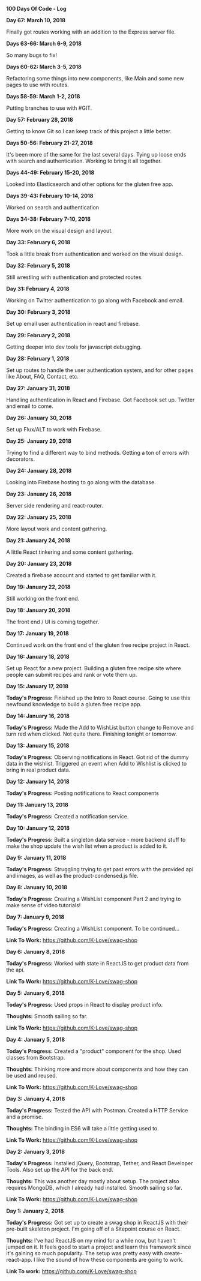 **100 Days Of Code - Log**

**Day 67: March 10, 2018**

Finally got routes working with an addition to the Express server file.



**Days 63-66: March 6-9, 2018**

So many bugs to fix!


**Days 60-62: March 3-5, 2018**

Refactoring some things into new components, like Main and some new pages to use with routes.



**Days 58-59: March 1-2, 2018**

Putting branches to use with #GIT.


**Day 57: February 28, 2018**

Getting to know Git so I can keep track of this project a little better.

**Days 50-56: February 21-27, 2018**

It's been more of the same for the last several days. Tying up loose ends with search and authentication. Working to bring it all together.


**Days 44-49: February 15-20, 2018**

Looked into Elasticsearch and other options for the gluten free app.

**Days 39-43: February 10-14, 2018**

Worked on search and authentication

**Days 34-38: February 7-10, 2018**

More work on the visual design and layout.


**Day 33: February 6, 2018**

Took a little break from authentication and worked on the visual design.



**Day 32: February 5, 2018**

Still wrestling with authentication and protected routes.


**Day 31: February 4, 2018**

Working on Twitter authentication to go along with Facebook and email.



**Day 30: February 3, 2018**

Set up email user authentication in react and firebase.



**Day 29: February 2, 2018**

Getting deeper into dev tools for javascript debugging.

**Day 28: February 1, 2018**

Set up routes to handle the user authentication system, and for other pages like About, FAQ, Contact, etc.



**Day 27: January 31, 2018**

Handling authentication in React and Firebase. Got Facebook set up. Twitter and email to come.



**Day 26: January 30, 2018**

Set up Flux/ALT to work with Firebase.



**Day 25: January 29, 2018**

Trying to find a different way to bind methods. Getting a ton of errors with decorators.


**Day 24: January 28, 2018**

Looking into Firebase hosting to go along with the database.



**Day 23: January 26, 2018**

Server side rendering and react-router.

**Day 22: January 25, 2018**

More layout work and content gathering.


**Day 21: January 24, 2018**

A little React tinkering and some content gathering.

**Day 20: January 23, 2018**

Created a firebase account and started to get familiar with it.



**Day 19: January 22, 2018**

Still working on the front end.



**Day 18: January 20, 2018**

The front end / UI is coming together.



**Day 17: January 19, 2018**

Continued work on the front end of the gluten free recipe project in React.



**Day 16: January 18, 2018**

Set up React for a new project. Building a gluten free recipe site where people can submit recipes and rank or vote them up.



**Day 15: January 17, 2018**

**Today's Progress:** Finished up the Intro to React course. Going to use this newfound knowledge to build a gluten free recipe app.



**Day 14: January 16, 2018**

**Today's Progress:** Made the Add to WishList button change to Remove and turn red when clicked. Not quite there. Finishing tonight or tomorrow.



**Day 13: January 15, 2018**

**Today's Progress:** Observing notifications in React. Got rid of the dummy data in the wishlist. Triggered an event when Add to Wishlist is clicked to bring in real product data.



**Day 12: January 14, 2018**

**Today's Progress:** Posting notifications to React components



**Day 11: January 13, 2018**

**Today's Progress:** Created a notification service.



**Day 10: January 12, 2018**

**Today's Progress:** Built a singleton data service - more backend stuff to make the shop update the wish list when a product is added to it.



**Day 9: January 11, 2018**

**Today's Progress:** Struggling trying to get past errors with the provided api and images, as well as the product-condensed.js file.



**Day 8: January 10, 2018**

**Today's Progress:** Creating a WishList component Part 2 and trying to make sense of video tutorials!




**Day 7: January 9, 2018**

**Today's Progress:** Creating a WishList component. To be continued...

**Link To Work:** https://github.com/K-Love/swag-shop



**Day 6: January 8, 2018**

**Today's Progress:** Worked with state in ReactJS to get product data from the api.

**Link To Work:** https://github.com/K-Love/swag-shop



**Day 5: January 6, 2018**

**Today's Progress:** Used props in React to display product info.

**Thoughts:** Smooth sailing so far.

**Link To Work:** https://github.com/K-Love/swag-shop



**Day 4: January 5, 2018**

**Today's Progress:** Created a "product" component for the shop. Used classes from Bootstrap.

**Thoughts:** Thinking more and more about components and how they can be used and reused.

**Link To Work:** https://github.com/K-Love/swag-shop



**Day 3: January 4, 2018**

**Today's Progress:** Tested the API with Postman. Created a HTTP Service and a promise.

**Thoughts:** The binding in ES6 will take a little getting used to.

**Link To Work:** https://github.com/K-Love/swag-shop



**Day 2: January 3, 2018**

**Today's Progress:** Installed jQuery, Bootstrap, Tether, and React Developer Tools. Also set up the API for the back end.

**Thoughts:** This was another day mostly about setup. The project also requires MongoDB, which I already had installed. Smooth sailing so far.

**Link To Work:** https://github.com/K-Love/swag-shop



**Day 1: January 2, 2018**

**Today's Progress:** Got set up to create a swag shop in ReactJS with their pre-built skeleton project. I'm going off of a Sitepoint course on React. 

**Thoughts:** I've had ReactJS on my mind for a while now, but haven't jumped on it. It feels good to start a project and learn this framework since it's gaining so much popularity. The setup was pretty easy with create-react-app. I like the sound of how these components are going to work.

**Link To work:** https://github.com/K-Love/swag-shop
